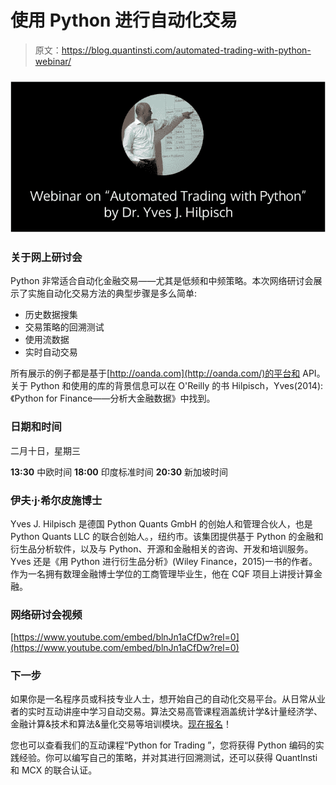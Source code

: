 # 使用 Python 进行自动化交易

> 原文：<https://blog.quantinsti.com/automated-trading-with-python-webinar/>

### ![](img/a7100d397355965f4e76af71ec495fb3.png)

### **关于网上研讨会**

Python 非常适合自动化金融交易——尤其是低频和中频策略。本次网络研讨会展示了实施自动化交易方法的典型步骤是多么简单:

*   历史数据搜集
*   交易策略的回溯测试
*   使用流数据
*   实时自动交易

所有展示的例子都是基于[http://oanda.com](http://oanda.com/)的平台和 API。关于 Python 和使用的库的背景信息可以在 O'Reilly 的书 Hilpisch，Yves(2014):《Python for Finance——分析大金融数据》中找到。

### **日期和时间**

二月十日，星期三

**13:30** 中欧时间 **18:00** 印度标准时间 **20:30** 新加坡时间

### 伊夫·j·希尔皮施博士

Yves J. Hilpisch 是德国 Python Quants GmbH 的创始人和管理合伙人，也是 Python Quants LLC 的联合创始人。，纽约市。该集团提供基于 Python 的金融和衍生品分析软件，以及与 Python、开源和金融相关的咨询、开发和培训服务。Yves 还是《用 Python 进行衍生品分析》(Wiley Finance，2015)一书的作者。作为一名拥有数理金融博士学位的工商管理毕业生，他在 CQF 项目上讲授计算金融。

### **网络研讨会视频**

[https://www.youtube.com/embed/blnJn1aCfDw?rel=0](https://www.youtube.com/embed/blnJn1aCfDw?rel=0)

### **下一步**

如果你是一名程序员或科技专业人士，想开始自己的自动化交易平台。从日常从业者的实时互动讲座中学习自动交易。算法交易高管课程涵盖统计学&计量经济学、金融计算&技术和算法&量化交易等培训模块。[现在报名](https://www.quantinsti.com/courses/epat/scholarship-test/)！

您也可以查看我们的互动课程“Python for Trading ”，您将获得 Python 编码的实践经验。你可以编写自己的策略，并对其进行回溯测试，还可以获得 QuantInsti 和 MCX 的联合认证。
